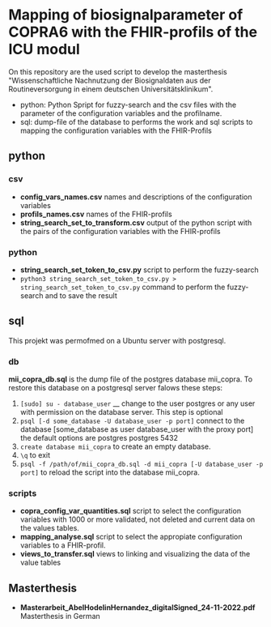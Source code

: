 # Mapping of biosignalparameter of COPRA6 with the FHIR-profils of the ICU modul

On this repository are the used script to develop the masterthesis "Wissenschaftliche Nachnutzung der Biosignaldaten aus der Routineversorgung in einem deutschen Universitätsklinikum". 

- python: Python Spript for fuzzy-search and the csv files with the parameter of the configuration variables and the profilname.
- sql: dump-file of the database to performs the work and sql scripts to mapping the configuration variables with the FHIR-Profils

## python

### csv
- __config_vars_names.csv__ names and descriptions of the configuration variables
- __profils_names.csv__ names of the FHIR-profils
- __string_search_set_to_transform.csv__ output of the python script with the pairs of the configuration variables with the FHIR-profils

### python
- __string_search_set_token_to_csv.py__ script to perform the fuzzy-search
- `python3 string_search_set_token_to_csv.py > string_search_set_token_to_csv.py` command to perform the fuzzy-search and to save the result

## sql
This projekt was permofmed on a Ubuntu server with postgresql.

### db
__mii_copra_db.sql__ is the dump file of the postgres database mii_copra. To restore this database on a postgresql server falows these steps:

1. `[sudo] su - database_user` __ change to the user postgres or any user with permission on the database server. This step is optional
2. `psql [-d some_database -U database_user -p port]` connect to the database [some_database as user database_user with the proxy port] the default options are postgres postgres 5432
3. `create database mii_copra` to create an empty database.
4. `\q` to exit
5. `psql -f /path/of/mii_copra_db.sql -d mii_copra [-U database_user -p port]` to reload the script into the database mii_copra.

### scripts
- __copra_config_var_quantities.sql__ script to select the configuration variables with 1000 or more validated, not deleted and current data on the values tables.
- __mapping_analyse.sql__ script to select the appropiate configuration variables to a FHIR-profil.
- __views_to_transfer.sql__ views to linking and visualizing the data of the value tables

## Masterthesis

- __Masterarbeit_AbelHodelinHernandez_digitalSigned_24-11-2022.pdf__ Masterthesis in German
